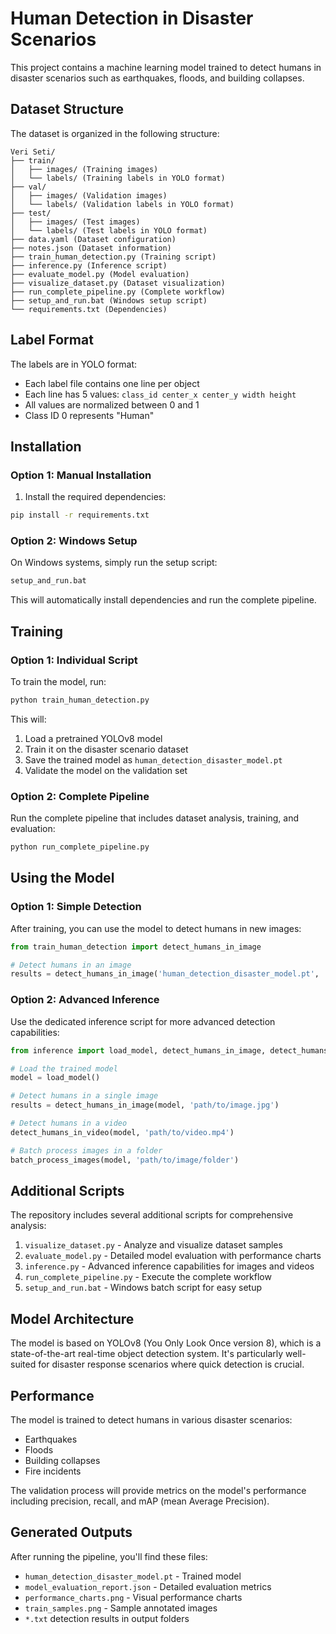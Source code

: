 # Human Detection in Disaster Scenarios

This project contains a machine learning model trained to detect humans in disaster scenarios such as earthquakes, floods, and building collapses.

## Dataset Structure

The dataset is organized in the following structure:
```
Veri Seti/
├── train/
│   ├── images/ (Training images)
│   └── labels/ (Training labels in YOLO format)
├── val/
│   ├── images/ (Validation images)
│   └── labels/ (Validation labels in YOLO format)
├── test/
│   ├── images/ (Test images)
│   └── labels/ (Test labels in YOLO format)
├── data.yaml (Dataset configuration)
├── notes.json (Dataset information)
├── train_human_detection.py (Training script)
├── inference.py (Inference script)
├── evaluate_model.py (Model evaluation)
├── visualize_dataset.py (Dataset visualization)
├── run_complete_pipeline.py (Complete workflow)
├── setup_and_run.bat (Windows setup script)
└── requirements.txt (Dependencies)
```

## Label Format

The labels are in YOLO format:
- Each label file contains one line per object
- Each line has 5 values: `class_id center_x center_y width height`
- All values are normalized between 0 and 1
- Class ID 0 represents "Human"

## Installation

### Option 1: Manual Installation
1. Install the required dependencies:
```bash
pip install -r requirements.txt
```

### Option 2: Windows Setup
On Windows systems, simply run the setup script:
```bash
setup_and_run.bat
```
This will automatically install dependencies and run the complete pipeline.

## Training

### Option 1: Individual Script
To train the model, run:
```bash
python train_human_detection.py
```

This will:
1. Load a pretrained YOLOv8 model
2. Train it on the disaster scenario dataset
3. Save the trained model as `human_detection_disaster_model.pt`
4. Validate the model on the validation set

### Option 2: Complete Pipeline
Run the complete pipeline that includes dataset analysis, training, and evaluation:
```bash
python run_complete_pipeline.py
```

## Using the Model

### Option 1: Simple Detection
After training, you can use the model to detect humans in new images:

```python
from train_human_detection import detect_humans_in_image

# Detect humans in an image
results = detect_humans_in_image('human_detection_disaster_model.pt', 'path/to/image.jpg')
```

### Option 2: Advanced Inference
Use the dedicated inference script for more advanced detection capabilities:

```python
from inference import load_model, detect_humans_in_image, detect_humans_in_video

# Load the trained model
model = load_model()

# Detect humans in a single image
results = detect_humans_in_image(model, 'path/to/image.jpg')

# Detect humans in a video
detect_humans_in_video(model, 'path/to/video.mp4')

# Batch process images in a folder
batch_process_images(model, 'path/to/image/folder')
```

## Additional Scripts

The repository includes several additional scripts for comprehensive analysis:

1. `visualize_dataset.py` - Analyze and visualize dataset samples
2. `evaluate_model.py` - Detailed model evaluation with performance charts
3. `inference.py` - Advanced inference capabilities for images and videos
4. `run_complete_pipeline.py` - Execute the complete workflow
5. `setup_and_run.bat` - Windows batch script for easy setup

## Model Architecture

The model is based on YOLOv8 (You Only Look Once version 8), which is a state-of-the-art real-time object detection system. It's particularly well-suited for disaster response scenarios where quick detection is crucial.

## Performance

The model is trained to detect humans in various disaster scenarios:
- Earthquakes
- Floods
- Building collapses
- Fire incidents

The validation process will provide metrics on the model's performance including precision, recall, and mAP (mean Average Precision).

## Generated Outputs

After running the pipeline, you'll find these files:
- `human_detection_disaster_model.pt` - Trained model
- `model_evaluation_report.json` - Detailed evaluation metrics
- `performance_charts.png` - Visual performance charts
- `train_samples.png` - Sample annotated images
- `*.txt` detection results in output folders